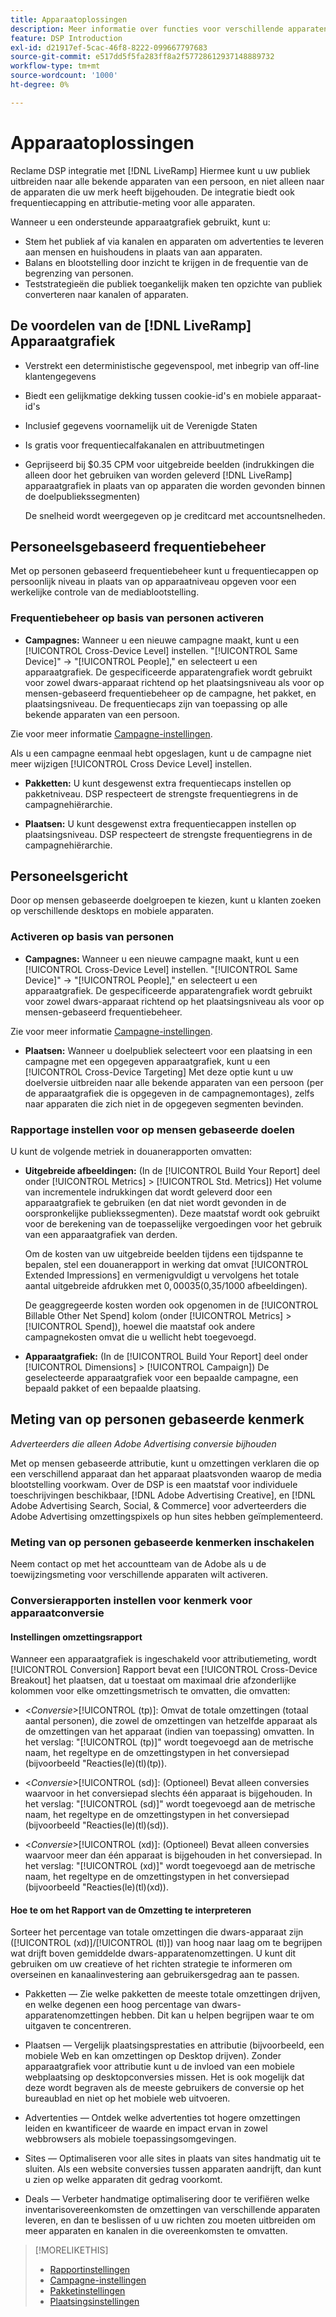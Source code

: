 ```yaml
---
title: Apparaatoplossingen
description: Meer informatie over functies voor verschillende apparaten.
feature: DSP Introduction
exl-id: d21917ef-5cac-46f8-8222-099667797683
source-git-commit: e517dd5f5fa283ff8a2f57728612937148889732
workflow-type: tm+mt
source-wordcount: '1000'
ht-degree: 0%

---
```


# Apparaatoplossingen

Reclame DSP integratie met [!DNL LiveRamp] Hiermee kunt u uw publiek uitbreiden naar alle bekende apparaten van een persoon, en niet alleen naar de apparaten die uw merk heeft bijgehouden. De integratie biedt ook frequentiecapping en attributie-meting voor alle apparaten.

Wanneer u een ondersteunde apparaatgrafiek gebruikt, kunt u:

* Stem het publiek af via kanalen en apparaten om advertenties te leveren aan mensen en huishoudens in plaats van aan apparaten.
* Balans en blootstelling door inzicht te krijgen in de frequentie van de begrenzing van personen.
* Teststrategieën die publiek toegankelijk maken ten opzichte van publiek converteren naar kanalen of apparaten.

## De voordelen van de [!DNL LiveRamp] Apparaatgrafiek

* Verstrekt een deterministische gegevenspool, met inbegrip van off-line klantengegevens

* Biedt een gelijkmatige dekking tussen cookie-id&#39;s en mobiele apparaat-id&#39;s

* Inclusief gegevens voornamelijk uit de Verenigde Staten

* Is gratis voor frequentiecalfakanalen en attribuutmetingen

* Geprijseerd bij $0.35 CPM voor uitgebreide beelden (indrukkingen die alleen door het gebruiken van worden geleverd [!DNL LiveRamp] apparaatgrafiek in plaats van op apparaten die worden gevonden binnen de doelpubliekssegmenten)

  De snelheid wordt weergegeven op je creditcard met accountsnelheden.

## Personeelsgebaseerd frequentiebeheer

Met op personen gebaseerd frequentiebeheer kunt u frequentiecappen op persoonlijk niveau in plaats van op apparaatniveau opgeven voor een werkelijke controle van de mediablootstelling.

### Frequentiebeheer op basis van personen activeren

* **Campagnes:** Wanneer u een nieuwe campagne maakt, kunt u een [!UICONTROL Cross-Device Level] instellen. &quot;[!UICONTROL Same Device]&quot; -> &quot;[!UICONTROL People],&quot; en selecteert u een apparaatgrafiek. De gespecificeerde apparatengrafiek wordt gebruikt voor zowel dwars-apparaat richtend op het plaatsingsniveau als voor op mensen-gebaseerd frequentiebeheer op de campagne, het pakket, en plaatsingsniveau. De frequentiecaps zijn van toepassing op alle bekende apparaten van een persoon.

Zie voor meer informatie [Campagne-instellingen](/help/dsp/campaign-management/campaigns/campaign-settings.md).

Als u een campagne eenmaal hebt opgeslagen, kunt u de campagne niet meer wijzigen [!UICONTROL Cross Device Level] instellen.

* **Pakketten:**  U kunt desgewenst extra frequentiecaps instellen op pakketniveau. DSP respecteert de strengste frequentiegrens in de campagnehiërarchie.

* **Plaatsen:** U kunt desgewenst extra frequentiecappen instellen op plaatsingsniveau. DSP respecteert de strengste frequentiegrens in de campagnehiërarchie.

## Personeelsgericht

Door op mensen gebaseerde doelgroepen te kiezen, kunt u klanten zoeken op verschillende desktops en mobiele apparaten.

### Activeren op basis van personen

* **Campagnes:** Wanneer u een nieuwe campagne maakt, kunt u een [!UICONTROL Cross-Device Level] instellen. &quot;[!UICONTROL Same Device]&quot; -> &quot;[!UICONTROL People],&quot; en selecteert u een apparaatgrafiek. De gespecificeerde apparatengrafiek wordt gebruikt voor zowel dwars-apparaat richtend op het plaatsingsniveau als voor op mensen-gebaseerd frequentiebeheer.

Zie voor meer informatie [Campagne-instellingen](/help/dsp/campaign-management/campaigns/campaign-settings.md).

* **Plaatsen:** Wanneer u doelpubliek selecteert voor een plaatsing in een campagne met een opgegeven apparaatgrafiek, kunt u een [!UICONTROL Cross-Device Targeting] Met deze optie kunt u uw doelversie uitbreiden naar alle bekende apparaten van een persoon (per de apparaatgrafiek die is opgegeven in de campagnemontages), zelfs naar apparaten die zich niet in de opgegeven segmenten bevinden.

### Rapportage instellen voor op mensen gebaseerde doelen

U kunt de volgende metriek in douanerapporten omvatten:

* **Uitgebreide afbeeldingen:** (In de [!UICONTROL Build Your Report] deel onder [!UICONTROL Metrics] > [!UICONTROL Std. Metrics]) Het volume van incrementele indrukkingen dat wordt geleverd door een apparaatgrafiek te gebruiken (en dat niet wordt gevonden in de oorspronkelijke publiekssegmenten). Deze maatstaf wordt ook gebruikt voor de berekening van de toepasselijke vergoedingen voor het gebruik van een apparaatgrafiek van derden.

  Om de kosten van uw uitgebreide beelden tijdens een tijdspanne te bepalen, stel een douanerapport in werking dat omvat [!UICONTROL Extended Impressions] en vermenigvuldigt u vervolgens het totale aantal uitgebreide afdrukken met $0,00035 ($0,35/1000 afbeeldingen).

  De geaggregeerde kosten worden ook opgenomen in de [!UICONTROL Billable Other Net Spend] kolom (onder [!UICONTROL Metrics] > [!UICONTROL Spend]), hoewel die maatstaf ook andere campagnekosten omvat die u wellicht hebt toegevoegd.

* **Apparaatgrafiek:** (In de [!UICONTROL Build Your Report] deel onder [!UICONTROL Dimensions] > [!UICONTROL Campaign]) De geselecteerde apparaatgrafiek voor een bepaalde campagne, een bepaald pakket of een bepaalde plaatsing.

## Meting van op personen gebaseerde kenmerk

*Adverteerders die alleen Adobe Advertising conversie bijhouden*

Met op mensen gebaseerde attributie, kunt u omzettingen verklaren die op een verschillend apparaat dan het apparaat plaatsvonden waarop de media blootstelling voorkwam. Over de DSP is een maatstaf voor individuele toeschrijvingen beschikbaar, [!DNL Adobe Advertising Creative], en [!DNL Adobe Advertising Search, Social, & Commerce] voor adverteerders die Adobe Advertising omzettingspixels op hun sites hebben geïmplementeerd.

### Meting van op personen gebaseerde kenmerken inschakelen

Neem contact op met het accountteam van de Adobe als u de toewijzingsmeting voor verschillende apparaten wilt activeren.

### Conversierapporten instellen voor kenmerk voor apparaatconversie

#### Instellingen omzettingsrapport

Wanneer een apparaatgrafiek is ingeschakeld voor attributiemeting, wordt [!UICONTROL Conversion] Rapport bevat een [!UICONTROL Cross-Device Breakout] het plaatsen, dat u toestaat om maximaal drie afzonderlijke kolommen voor elke omzettingsmetrisch te omvatten, die omvatten:

* &lt;*Conversie*>[!UICONTROL (tp)]: Omvat de totale omzettingen (totaal aantal personen), die zowel de omzettingen van hetzelfde apparaat als de omzettingen van het apparaat (indien van toepassing) omvatten. In het verslag: &quot;[!UICONTROL (tp)]&quot; wordt toegevoegd aan de metrische naam, het regeltype en de omzettingstypen in het conversiepad (bijvoorbeeld &quot;Reacties(le)(tl)(tp)).

* &lt;*Conversie*>[!UICONTROL (sd)]: (Optioneel) Bevat alleen conversies waarvoor in het conversiepad slechts één apparaat is bijgehouden. In het verslag: &quot;[!UICONTROL (sd)]&quot; wordt toegevoegd aan de metrische naam, het regeltype en de omzettingstypen in het conversiepad (bijvoorbeeld &quot;Reacties(le)(tl)(sd)).

* &lt;*Conversie*>[!UICONTROL (xd)]: (Optioneel) Bevat alleen conversies waarvoor meer dan één apparaat is bijgehouden in het conversiepad. In het verslag: &quot;[!UICONTROL (xd)]&quot; wordt toegevoegd aan de metrische naam, het regeltype en de omzettingstypen in het conversiepad (bijvoorbeeld &quot;Reacties(le)(tl)(xd)).

#### Hoe te om het Rapport van de Omzetting te interpreteren

Sorteer het percentage van totale omzettingen die dwars-apparaat zijn ([!UICONTROL (xd)]/[!UICONTROL (tl)]) van hoog naar laag om te begrijpen wat drijft boven gemiddelde dwars-apparatenomzettingen. U kunt dit gebruiken om uw creatieve of het richten strategie te informeren om overseinen en kanaalinvestering aan gebruikersgedrag aan te passen.

* Pakketten — Zie welke pakketten de meeste totale omzettingen drijven, en welke degenen een hoog percentage van dwars-apparatenomzettingen hebben. Dit kan u helpen begrijpen waar te om uitgaven te concentreren.

* Plaatsen — Vergelijk plaatsingsprestaties en attributie (bijvoorbeeld, een mobiele Web en kan omzettingen op Desktop drijven). Zonder apparaatgrafiek voor attributie kunt u de invloed van een mobiele webplaatsing op desktopconversies missen. Het is ook mogelijk dat deze wordt begraven als de meeste gebruikers de conversie op het bureaublad en niet op het mobiele web uitvoeren.

* Advertenties — Ontdek welke advertenties tot hogere omzettingen leiden en kwantificeer de waarde en impact ervan in zowel webbrowsers als mobiele toepassingsomgevingen.

* Sites — Optimaliseren voor alle sites in plaats van sites handmatig uit te sluiten. Als een website conversies tussen apparaten aandrijft, dan kunt u zien op welke apparaten dit gedrag voorkomt.

* Deals — Verbeter handmatige optimalisering door te verifiëren welke inventarisovereenkomsten de omzettingen van verschillende apparaten leveren, en dan te beslissen of u uw richten zou moeten uitbreiden om meer apparaten en kanalen in die overeenkomsten te omvatten.

>[!MORELIKETHIS]
>
>* [Rapportinstellingen](/help/dsp/reports/report-settings.md)
>* [Campagne-instellingen](/help/dsp/campaign-management/campaigns/campaign-settings.md)
>* [Pakketinstellingen](/help/dsp/campaign-management/packages/package-settings.md)
>* [Plaatsingsinstellingen](/help/dsp/campaign-management/placements/placement-settings.md)
